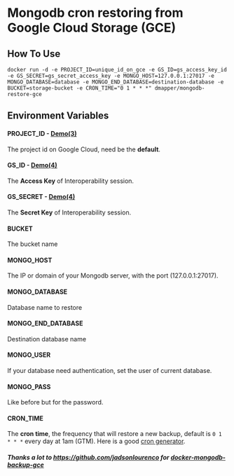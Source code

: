 # Mongodb cron restoring from Google Cloud Storage (GCE)

## How To Use
```
docker run -d -e PROJECT_ID=unique_id_on_gce -e GS_ID=gs_access_key_id -e GS_SECRET=gs_secret_access_key -e MONGO_HOST=127.0.0.1:27017 -e MONGO_DATABASE=database -e MONGO_END_DATABASE=destination-database -e BUCKET=storage-bucket -e CRON_TIME="0 1 * * *" dmapper/mongodb-restore-gce
```

## Environment Variables

#### PROJECT_ID - [Demo(3)](https://storage.googleapis.com/cdn.chessboardradio.com/lab/docker-mongodb-backup-gce/get-storage-keys.png)
The project id on Google Cloud, need be the **default**.

#### GS_ID - [Demo(4)](https://storage.googleapis.com/cdn.chessboardradio.com/lab/docker-mongodb-backup-gce/get-storage-keys.png)
The **Access Key** of Interoperability session.

#### GS_SECRET - [Demo(4)](https://storage.googleapis.com/cdn.chessboardradio.com/lab/docker-mongodb-backup-gce/get-storage-keys.png)
The **Secret Key** of Interoperability session.

#### BUCKET
The bucket name

#### MONGO_HOST
The IP or domain of your Mongodb server, with the port (127.0.0.1:27017).

#### MONGO_DATABASE
Database name to restore

#### MONGO_END_DATABASE
Destination database name

#### MONGO_USER
If your database need authentication, set the user of current database.

#### MONGO_PASS
Like before but for the password.

#### CRON_TIME
The **cron time**, the frequency that will restore a new backup, default is `0 1 * * *` every day at 1am (GTM).
Here is a good [cron generator](http://crontab-generator.org/).

##### Thanks a lot to https://github.com/jadsonlourenco for [docker-mongodb-backup-gce](https://github.com/jadsonlourenco/docker-mongodb-backup-gce)
